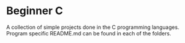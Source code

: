 # Beginner C
A collection of simple projects done in the C programming languages. Program specific README.md can be found in each of the folders.
